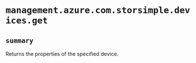 # `management.azure.com.storsimple.devices.get`

## `summary`
Returns the properties of the specified device.


